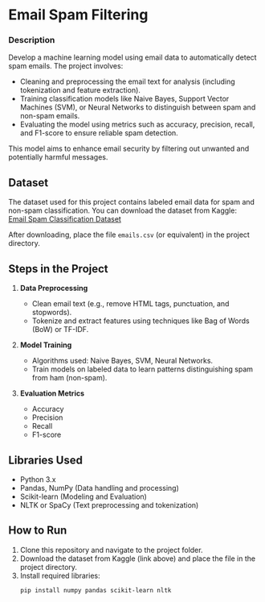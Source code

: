 # Email Spam Filtering

### Description
Develop a machine learning model using email data to automatically detect spam emails. The project involves:
- Cleaning and preprocessing the email text for analysis (including tokenization and feature extraction).
- Training classification models like Naive Bayes, Support Vector Machines (SVM), or Neural Networks to distinguish between spam and non-spam emails.
- Evaluating the model using metrics such as accuracy, precision, recall, and F1-score to ensure reliable spam detection.

This model aims to enhance email security by filtering out unwanted and potentially harmful messages.

## Dataset
The dataset used for this project contains labeled email data for spam and non-spam classification. You can download the dataset from Kaggle:  
[Email Spam Classification Dataset](https://www.kaggle.com/datasets/prishasawhney/email-classification-ham-spam)

After downloading, place the file `emails.csv` (or equivalent) in the project directory.

## Steps in the Project
1. **Data Preprocessing**
   - Clean email text (e.g., remove HTML tags, punctuation, and stopwords).
   - Tokenize and extract features using techniques like Bag of Words (BoW) or TF-IDF.

2. **Model Training**
   - Algorithms used: Naive Bayes, SVM, Neural Networks.
   - Train models on labeled data to learn patterns distinguishing spam from ham (non-spam).

3. **Evaluation Metrics**
   - Accuracy
   - Precision
   - Recall
   - F1-score

## Libraries Used
- Python 3.x
- Pandas, NumPy (Data handling and processing)
- Scikit-learn (Modeling and Evaluation)
- NLTK or SpaCy (Text preprocessing and tokenization)

## How to Run
1. Clone this repository and navigate to the project folder.
2. Download the dataset from Kaggle (link above) and place the file in the project directory.
3. Install required libraries:
   ```bash
   pip install numpy pandas scikit-learn nltk
